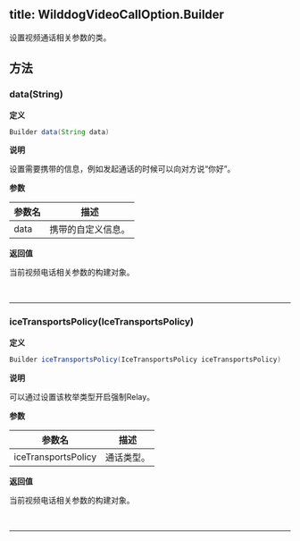 title: WilddogVideoCallOption.Builder
-------------------------

设置视频通话相关参数的类。

## 方法

### data(String)

**定义**   

```java
Builder data(String data)
```

**说明**

设置需要携带的信息，例如发起通话的时候可以向对方说“你好”。

**参数**

| 参数名 | 描述 |
|---|---|
|data|携带的自定义信息。|

**返回值**

当前视频电话相关参数的构建对象。

</br>

---

### iceTransportsPolicy(IceTransportsPolicy)

**定义**   

```java
Builder iceTransportsPolicy(IceTransportsPolicy iceTransportsPolicy)
```

**说明**

可以通过设置该枚举类型开启强制Relay。

**参数**

| 参数名 | 描述 |
|---|---|
|iceTransportsPolicy|通话类型。|

**返回值**

当前视频电话相关参数的构建对象。

</br>

---

